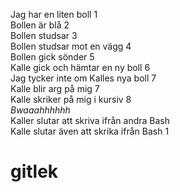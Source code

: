 Jag har en liten boll 1</br>
Bollen är blå 2 </br>
Bollen studsar 3 </br>
Bollen studsar mot en vägg 4 </br>
Bollen gick sönder 5 </br>
Kalle gick och hämtar en ny boll 6 </br>
Jag tycker inte om Kalles nya boll 7 </br>
Kalle blir arg på mig 7 </br>
Kalle skriker på mig i kursiv 8 </br>
<i> Bwaaahhhhhh </i> </br>
Kaller slutar att skriva ifrån andra Bash </br>
Kalle slutar även att skrika ifrån Bash 1 </br>
# gitlek
